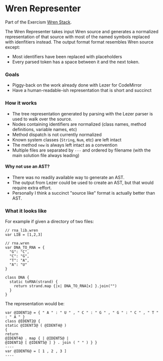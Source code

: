 # Wren Representer

Part of the Exercism [Wren Stack](https://github.com/exercism/wren#the-exercism-wren-stack).

The Wren Representer takes input Wren source and generates a normalized representation of that source with most of the named symbols replaced with idenfitiers instead.  The output format format resembles Wren source except:

- Most identifiers have been replaced with placeholders
- Every parsed token has a space between it and the next token.

### Goals

- Piggy-back on the work already done with Lezer for CodeMirror
- Have a human-readable-ish representation that is short and succinct

### How it works

- The tree representation generated by parsing with the Lezer parser is used to walk over the source.
- Nodes containing identifiers are normalized  (class names, method definitions, variable names, etc)
- Method dispatch is not currently normalized
- Known system classes (`String`, `Num`, etc) are left intact
- The method `new` is always left intact as a convention
- Multiple files are separated by `---` and ordered by filename (with the main solution file always leading)

#### Why not use an AST?

- There was no readily available way to generate an AST.
- The output from Lezer could be used to create an AST, but that would require extra effort.
- Personally I think a succinct "source like" format is actually better than AST.

### What it looks like

For example if given a directory of two files:

```
// rna_lib.wren
var LIB = [1,2,3]

// rna.wren
var DNA_TO_RNA = {
  "G": "C",
  "C": "G",
  "T": "A",
  "A": "U"
}

class DNA {
  static toRNA(strand) {
    return strand.map {|x| DNA_TO_RNA[x] }.join("")
  }
}
```

The representation would be:

```
var @IDENT1@ = { " A " : " U " , " C " : " G " , " G " : " C " , " T " : " A " }
class @IDENT2@ {
static @IDENT3@ ( @IDENT4@ )
{
return
@IDENT4@ . map { | @IDENT5@ |
@IDENT1@ [ @IDENT5@ ] } . join ( " " ) } }
----
var @IDENT6@ = [ 1 , 2 , 3 ]
----
```